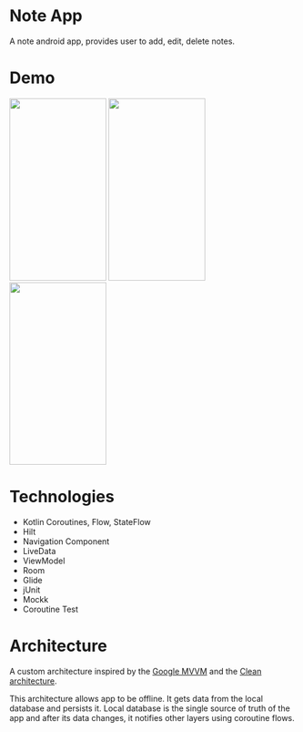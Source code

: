 # Note App
A note android app, provides user to add, edit, delete notes.

# Demo
<span><img src="https://github.com/aligkts/NoteApplication/tree/develop/app/src/main/demo/add-note.gif" width="170" height="320"></span>
<span><img src="https://github.com/aligkts/NoteApplication/tree/develop/app/src/main/demo/delete-note.gif" width="170" height="320"></span>
<span><img src="https://github.com/aligkts/NoteApplication/tree/develop/app/src/main/demo/edit-note.gif" width="170" height="320"></span>

# Technologies

- Kotlin Coroutines, Flow, StateFlow
- Hilt
- Navigation Component
- LiveData
- ViewModel
- Room
- Glide
- jUnit
- Mockk
- Coroutine Test

# Architecture
A custom architecture inspired by the [Google MVVM](https://developer.android.com/jetpack/guide) and the [Clean architecture](https://blog.cleancoder.com/uncle-bob/2012/08/13/the-clean-architecture.html).

This architecture allows app to be offline. It gets data from the local database and persists it. Local database is the single source of truth of the app and after its data changes, it notifies other layers using coroutine flows.
